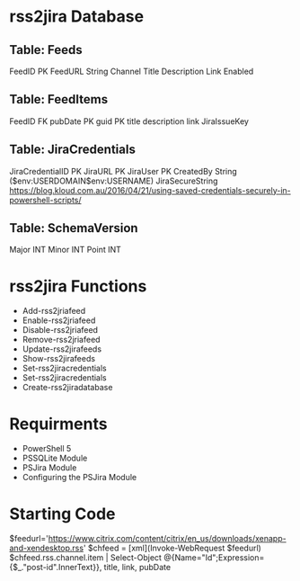 # rss2jira Database

## Table: Feeds
FeedID PK
FeedURL String
Channel
Title
Description
Link
Enabled

## Table: FeedItems
FeedID FK
pubDate PK
guid PK
title
description
link
JiraIssueKey

## Table: JiraCredentials
JiraCredentialID PK
JiraURL PK
JiraUser PK
CreatedBy String ($env:USERDOMAIN\$env:USERNAME)
JiraSecureString
https://blog.kloud.com.au/2016/04/21/using-saved-credentials-securely-in-powershell-scripts/

## Table: SchemaVersion
Major INT
Minor INT
Point INT

# rss2jira Functions
* Add-rss2jriafeed
* Enable-rss2jriafeed
* Disable-rss2jriafeed
* Remove-rss2jriafeed
* Update-rss2jirafeeds
* Show-rss2jirafeeds
* Set-rss2jiracredentials
* Set-rss2jiracredentials
* Create-rss2jiradatabase

# Requirments
* PowerShell 5
* PSSQLite Module
* PSJira Module
* Configuring the PSJira Module

# Starting Code
$feedurl='https://www.citrix.com/content/citrix/en_us/downloads/xenapp-and-xendesktop.rss'
$chfeed = [xml](Invoke-WebRequest $feedurl)
$chfeed.rss.channel.item | Select-Object @{Name="Id";Expression={$_."post-id".InnerText}}, title, link, pubDate

